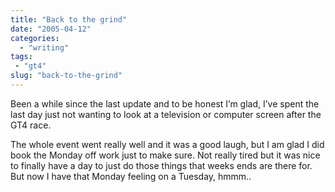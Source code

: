 ```yaml
---
title: "Back to the grind"
date: "2005-04-12"
categories:
  - "writing"
tags:
 - "gt4"
slug: "back-to-the-grind"
---
```


<!-- ![GT4 Challenge][image-1] -->
Been a while since the last update and to be honest I’m glad, I’ve spent the last day just not wanting to look at a television or computer screen after the GT4 race.

The whole event went really well and it was a good laugh, but I am glad I did book the Monday off work just to make sure. Not really tired but it was nice to finally have a day to just do those things that weeks ends are there for. But now I have that Monday feeling on a Tuesday, hmmm..

[image-1]:	/images/gt4-chall.gif
